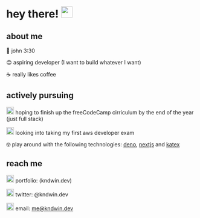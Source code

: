 # hey there! <img src="https://raw.githubusercontent.com/MartinHeinz/MartinHeinz/master/wave.gif" width="30px">

<!--
**kndwin/kndwin** is a ✨ _special_ ✨ repository because its `README.md` (this file) appears on your GitHub profile.

Here are some ideas to get you started:

- 🔭 I’m currently working on ...
- 🌱 I’m currently learning ...
- 👯 I’m looking to collaborate on ...
- 🤔 I’m looking for help with ...
- 💬 Ask me about ...
- 📫 How to reach me: ...
- 😄 Pronouns: ...
- ⚡ Fun fact: ...
-->

## about me
💬 john 3:30

😊 aspiring developer (I want to build whatever I want)

☕ really likes coffee

## actively pursuing
<img src="https://design-style-guide.freecodecamp.org/downloads/fcc_secondary_small.svg" width="20px"> hoping to finish up the freeCodeCamp cirriculum by the end of the year (just full stack)

<img src="https://d1.awsstatic.com/training-and-certification/Certification%20Badges/AWS-Certified_Developer_Associate_512x512.6d5f0ad35de66966c96f8e408e4fd919c1a2d753.png" width="20px" > looking into taking my first aws developer exam

🤓 play around with the following technologies: [deno](https://deno.land), [nextjs](httpS://nextjs.org) and [katex](https://github.com/KaTeX/KaTeX)

## reach me
<img src='https://cdn2.iconfinder.com/data/icons/font-awesome/1792/code-512.png' alt='twitter' height='20'> portfolio: (kndwin.dev)

<img src='https://cdn.jsdelivr.net/npm/simple-icons@3.0.1/icons/twitter.svg' alt='twitter' height='20'> twitter: @kndwin.dev

<img src='https://cdn.jsdelivr.net/npm/simple-icons@3.0.1/icons/gmail.svg' alt='twitter' height='20'> email: me@kndwin.dev
